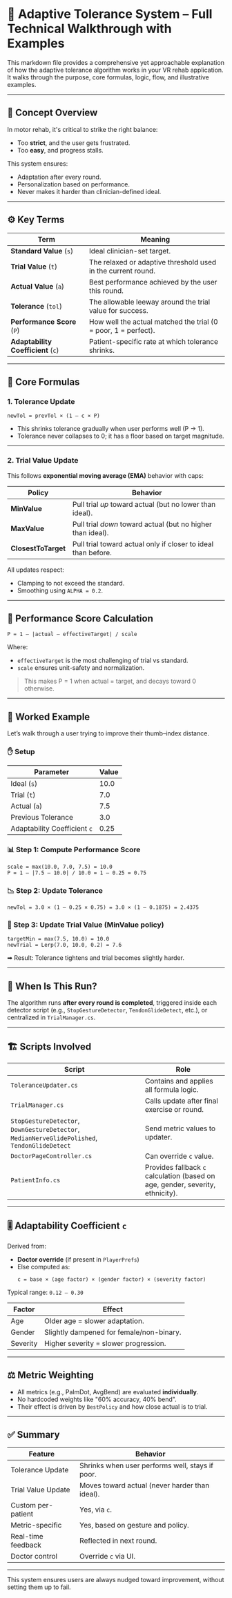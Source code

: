 # 🎯 Adaptive Tolerance System – Full Technical Walkthrough with Examples

This markdown file provides a comprehensive yet approachable explanation of how the adaptive tolerance algorithm works in your VR rehab application. It walks through the purpose, core formulas, logic, flow, and illustrative examples.

---

## 🧠 Concept Overview

In motor rehab, it's critical to strike the right balance:
- Too **strict**, and the user gets frustrated.
- Too **easy**, and progress stalls.

This system ensures:
- Adaptation after every round.
- Personalization based on performance.
- Never makes it harder than clinician-defined ideal.

---

## ⚙️ Key Terms

| Term           | Meaning |
|----------------|---------|
| **Standard Value** (`s`) | Ideal clinician-set target. |
| **Trial Value** (`t`)    | The relaxed or adaptive threshold used in the current round. |
| **Actual Value** (`a`)   | Best performance achieved by the user this round. |
| **Tolerance** (`tol`)    | The allowable leeway around the trial value for success. |
| **Performance Score** (`P`) | How well the actual matched the trial (0 = poor, 1 = perfect). |
| **Adaptability Coefficient** (`c`) | Patient-specific rate at which tolerance shrinks. |

---

## 📐 Core Formulas

### 1. **Tolerance Update**
```text
newTol = prevTol × (1 – c × P)
```

- This shrinks tolerance gradually when user performs well (P → 1).
- Tolerance never collapses to 0; it has a floor based on target magnitude.

---

### 2. **Trial Value Update**

This follows **exponential moving average (EMA)** behavior with caps:

| Policy             | Behavior |
|--------------------|----------|
| **MinValue**       | Pull trial *up* toward actual (but no lower than ideal). |
| **MaxValue**       | Pull trial *down* toward actual (but no higher than ideal). |
| **ClosestToTarget**| Pull trial toward actual only if closer to ideal than before. |

All updates respect:
- Clamping to not exceed the standard.
- Smoothing using `ALPHA = 0.2`.

---

## 🧪 Performance Score Calculation

```text
P = 1 – |actual – effectiveTarget| / scale
```

Where:
- `effectiveTarget` is the most challenging of trial vs standard.
- `scale` ensures unit-safety and normalization.

> This makes P = 1 when actual = target, and decays toward 0 otherwise.

---

## 🔢 Worked Example

Let’s walk through a user trying to improve their thumb–index distance.

### ✋ Setup

| Parameter     | Value |
|---------------|-------|
| Ideal (`s`)   | 10.0  |
| Trial (`t`)   | 7.0   |
| Actual (`a`)  | 7.5   |
| Previous Tolerance | 3.0 |
| Adaptability Coefficient `c` | 0.25 |

### 📊 Step 1: Compute Performance Score
```text
scale = max(10.0, 7.0, 7.5) = 10.0
P = 1 – |7.5 – 10.0| / 10.0 = 1 – 0.25 = 0.75
```

### 📉 Step 2: Update Tolerance
```text
newTol = 3.0 × (1 – 0.25 × 0.75) = 3.0 × (1 – 0.1875) = 2.4375
```

### 🧮 Step 3: Update Trial Value (MinValue policy)
```text
targetMin = max(7.5, 10.0) = 10.0
newTrial = Lerp(7.0, 10.0, 0.2) = 7.6
```

➡ Result: Tolerance tightens and trial becomes slightly harder.

---

## 🏁 When Is This Run?

The algorithm runs **after every round is completed**, triggered inside each detector script (e.g., `StopGestureDetector`, `TendonGlideDetect`, etc.), or centralized in `TrialManager.cs`.

---

## 🏗️ Scripts Involved

| Script | Role |
|--------|------|
| `ToleranceUpdater.cs` | Contains and applies all formula logic. |
| `TrialManager.cs` | Calls update after final exercise or round. |
| `StopGestureDetector`, `DownGestureDetector`, `MedianNerveGlidePolished`, `TendonGlideDetect` | Send metric values to updater. |
| `DoctorPageController.cs` | Can override `c` value. |
| `PatientInfo.cs` | Provides fallback `c` calculation (based on age, gender, severity, ethnicity). |

---

## 🎚️ Adaptability Coefficient `c`

Derived from:
- **Doctor override** (if present in `PlayerPrefs`)
- Else computed as:
  ```text
  c = base × (age factor) × (gender factor) × (severity factor)
  ```
Typical range: `0.12 – 0.30`

| Factor     | Effect |
|------------|--------|
| Age        | Older age = slower adaptation. |
| Gender     | Slightly dampened for female/non-binary. |
| Severity   | Higher severity = slower progression. |

---

## ⚖️ Metric Weighting

- All metrics (e.g., PalmDot, AvgBend) are evaluated **individually**.
- No hardcoded weights like "60% accuracy, 40% bend".
- Their effect is driven by `BestPolicy` and how close actual is to trial.

---

## ✅ Summary

| Feature             | Behavior |
|---------------------|----------|
| Tolerance Update    | Shrinks when user performs well, stays if poor. |
| Trial Value Update  | Moves toward actual (never harder than ideal). |
| Custom per-patient  | Yes, via `c`. |
| Metric-specific     | Yes, based on gesture and policy. |
| Real-time feedback  | Reflected in next round. |
| Doctor control      | Override `c` via UI. |

---

This system ensures users are always nudged toward improvement, without setting them up to fail.
